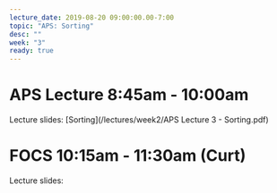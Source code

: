 ```yaml
---
lecture_date: 2019-08-20 09:00:00.00-7:00
topic: "APS: Sorting"
desc: ""
week: "3"
ready: true
---
```


# APS Lecture 8:45am - 10:00am

Lecture slides: [Sorting](/lectures/week2/APS Lecture 3 - Sorting.pdf)



# FOCS 10:15am - 11:30am (Curt)

Lecture slides: 



